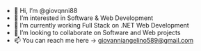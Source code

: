 - 👋 Hi, I’m @giovqnni88
- 👀 I’m interested in Software & Web Development 
- 🌱 I’m currently working Full Stack on .NET Web Development
- 💞️ I’m looking to collaborate on Software and Web projects
- 📫 You can reach me here -> giovanniangelino589@gmail.com

<!---
giovqnni88/giovqnni88 is a ✨ special ✨ repository because its `README.md` (this file) appears on your GitHub profile.
You can click the Preview link to take a look at your changes.
--->
